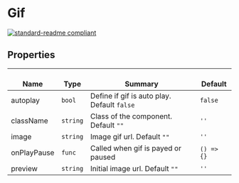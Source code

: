 # Gif
  [![standard-readme compliant](https://img.shields.io/badge/standard--readme-OK-green.svg?style=flat-square)](https://github.com/RichardLitt/standard-readme)
  

  ## Properties
  | </br>Name | </br>Type | </br>Summary | </br>Default | 
| ---- | ---- | ---- | ---- |
| autoplay | `bool` | Define if gif is auto play. Default `false` | `false` |
| className | `string` | Class of the component. Default `""` | `''` |
| image | `string` | Image gif url. Default `""` | `''` |
| onPlayPause | `func` | Called when gif is payed or paused | `() => {}` |
| preview | `string` | Initial image url. Default `""` | `''` |